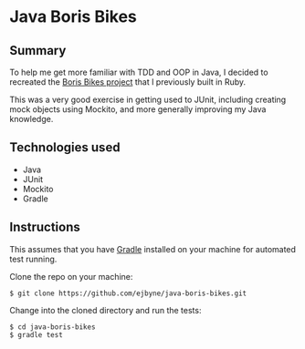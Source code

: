 # Java Boris Bikes

## Summary

To help me get more familiar with TDD and OOP in Java, I decided to recreated the [Boris Bikes project](https://github.com/ejbyne/boris-bikes) that I previously built in Ruby.

This was a very good exercise in getting used to JUnit, including creating mock objects using Mockito, and more generally improving my Java knowledge.

## Technologies used

- Java
- JUnit
- Mockito
- Gradle

## Instructions

This assumes that you have [Gradle](https://gradle.org/) installed on your machine for automated test running.

Clone the repo on your machine:
```
$ git clone https://github.com/ejbyne/java-boris-bikes.git
```

Change into the cloned directory and run the tests:
```
$ cd java-boris-bikes
$ gradle test
```
